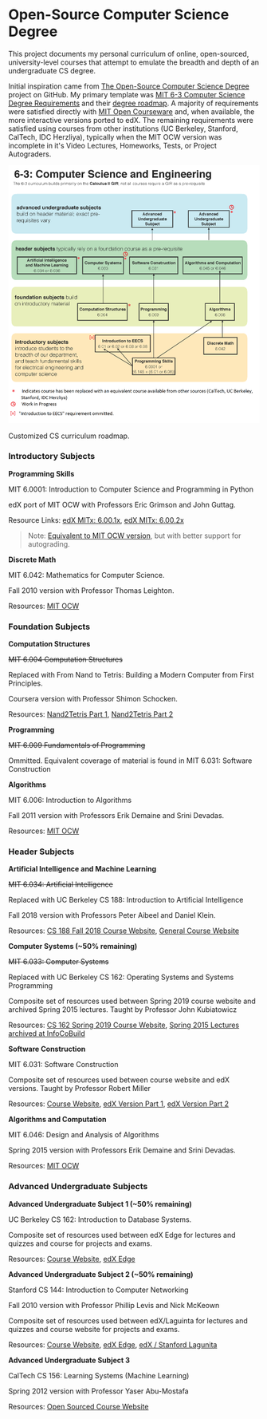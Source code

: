 # Open-Source Computer Science Degree

This project documents my personal curriculum of online, open-sourced, university-level courses that attempt to emulate the breadth and depth of an undergraduate CS degree.  

Initial inspiration came from [The Open-Source Computer Science Degree](https://github.com/ossu/computer-science) project on GitHub. My primary template was [MIT 6-3 Computer Science Degree Requirements](http://www.eecs.mit.edu/curriculum2017) and their [degree roadmap](https://www.eecs.mit.edu/docs/ug/freshman_roadmaps.pdf). A majority of requirements were satisfied directly with [MIT Open Courseware](https://ocw.mit.edu/courses/electrical-engineering-and-computer-science/) and, when available, the more interactive versions ported to edX. The remaining requirements were satisfied using courses from other institutions (UC Berkeley, Stanford, CalTech, IDC Herzliya), typically when the MIT OCW version was incomplete in it's Video Lectures, Homeworks, Tests, or Project Autograders.

![](imgs/MIT_CS_Curriculum.png)

Customized CS curriculum roadmap.

### Introductory Subjects

**Programming Skills**

MIT 6.0001: Introduction to Computer Science and Programming in Python

edX port of MIT OCW with Professors Eric Grimson and John Guttag.

Resource Links: [edX MITx: 6.00.1x](https://courses.edx.org/courses/course-v1:MITx+6.00.1x+2T2017_2/course/), [edX MITx: 6.00.2x](https://courses.edx.org/courses/course-v1:=MITx+6.00.2x+3T2017/course/)

>Note: [Equivalent to MIT OCW version](https://ocw.mit.edu/courses/electrical-engineering-and-computer-science/6-0001-introduction-to-computer-science-and-programming-in-python-fall-2016/#course_tabs), but with better support for autograding.

**Discrete Math**

MIT 6.042: Mathematics for Computer Science.

Fall 2010 version with Professor Thomas Leighton.

Resources: [MIT OCW](https://ocw.mit.edu/courses/electrical-engineering-and-computer-science/6-042j-mathematics-for-computer-science-fall-2010/)

### Foundation Subjects

**Computation Structures**

~~MIT 6.004 Computation Structures~~ 

Replaced with From Nand to Tetris: Building a Modern Computer from First Principles.

Coursera version with Professor Shimon Schocken.

Resources: [Nand2Tetris Part 1](https://www.coursera.org/learn/build-a-computer?), [Nand2Tetris Part 2](https://www.coursera.org/learn/nand2tetris2) 

**Programming**

~~MIT 6.009 Fundamentals of Programming~~

Ommitted. Equivalent coverage of material is found in MIT 6.031: Software Construction

**Algorithms**

MIT 6.006: Introduction to Algorithms

Fall 2011 version with Professors Erik Demaine and Srini Devadas.

Resources: [MIT OCW](https://ocw.mit.edu/courses/electrical-engineering-and-computer-science/6-006-introduction-to-algorithms-fall-2011/)


### Header Subjects

**Artificial Intelligence and Machine Learning**

~~MIT 6.034: Artificial Intelligence~~

Replaced with UC Berkeley CS 188: Introduction to Artificial Intelligence

Fall 2018 version with Professors Peter Aibeel and Daniel Klein.

Resources: [CS 188 Fall 2018 Course Website](https://inst.eecs.berkeley.edu/~cs188/fa18/), [General Course Website](http://ai.berkeley.edu/home.html)

**Computer Systems (~50% remaining)**

~~MIT 6.033: Computer Systems~~

Replaced with UC Berkeley CS 162: Operating Systems and Systems Programming

Composite set of resources used between Spring 2019 course website and archived Spring 2015 lectures. 
Taught by Professor John Kubiatowicz

Resources: [CS 162 Spring 2019 Course Website](https://cs162.eecs.berkeley.edu/), [Spring 2015 Lectures archived at InfoCoBuild](http://www.infocobuild.com/education/audio-video-courses/computer-science/cs162-spring2015-berkeley.html)

**Software Construction**

MIT 6.031: Software Construction

Composite set of resources used between course website and edX versions. Taught by Professor Robert Miller

Resources: [Course Website](http://web.mit.edu/6.031/www/sp19/), [edX Version Part 1](https://courses.edx.org/courses/course-v1:MITx+6.005.1x+3T2016/course/), [edX Version Part 2](https://courses.edx.org/courses/course-v1:MITx+6.005.2x+1T2017/course/) 

**Algorithms and Computation**

MIT 6.046: Design and Analysis of Algorithms

Spring 2015 version with Professors Erik Demaine and Srini Devadas.

Resources: [MIT OCW](https://ocw.mit.edu/courses/electrical-engineering-and-computer-science/6-046j-design-and-analysis-of-algorithms-spring-2015/)

### Advanced Undergraduate Subjects

**Advanced Undergraduate Subject 1 (~50% remaining)**

UC Berkeley CS 162: Introduction to Database Systems.

Composite set of resources used between edX Edge for lectures and quizzes and course for projects and exams. 

Resources: [Course Website](https://www.cs186berkeley.net/), [edX Edge](https://edge.edx.org/courses/course-v1:EdgeBerkeley+CS186+2019_SP/course/)

**Advanced Undergraduate Subject 2 (~50% remaining)**

Stanford CS 144: Introduction to Computer Networking

Fall 2010 version with Professor Phillip Levis and Nick McKeown

Composite set of resources used between edX/Laguinta for lectures and quizzes and course website for projects and exams.

Resources: [Course Website](http://www.scs.stanford.edu/10au-cs144/), [edX Edge](https://edge.edx.org/courses/course-v1:EdgeBerkeley+CS186+2019_SP/course/), [edX / Stanford Lagunita](https://lagunita.stanford.edu/courses/Engineering/Networking-SP/SelfPaced/about)

**Advanced Undergraduate Subject 3**

CalTech CS 156: Learning Systems (Machine Learning)

Spring 2012 version with Professor Yaser Abu-Mostafa

Resources: [Open Sourced Course Website](https://work.caltech.edu/telecourse.html)
